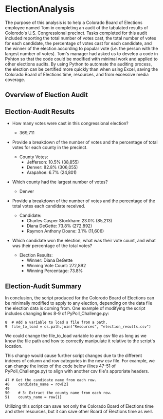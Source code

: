 # ElectionAnalysis
The purpose of this analysis is to help a Colorado Board of Elections employee named Tom in completing an audit of the tabulated results of Colorodo's U.S. Congressional precinct. Tasks completed for this audit included reporting the total number of votes cast, the total number of votes for each candidate, the percentage of votes cast for each candidate, and the winner of the election according to popular vote (i.e. the person with the largest number of votes). Tom's manager had asked us to develop a code in Pyhton so that the code could be modified with minimal work and applied to other elections audits. By using Python to automate the auditing process, the election can be certified more quickly than when using Excel, saving the Colorado Board of Elections time, resources, and from excessive media coverage.

## Overview of Election Audit

## Election-Audit Results

- How many votes were cast in this congressional election?
    - 369,711

- Provide a breakdown of the number of votes and the percentage of total votes for each county in the precinct.
    - County Votes:
        - Jefferson: 10.5% (38,855)
        - Denver: 82.8% (306,055)
        - Arapahoe: 6.7% (24,801)

- Which county had the largest number of votes?
    - Denver

- Provide a breakdown of the number of votes and the percentage of the total votes each candidate received.
    - Candidate:
        - Charles Casper Stockham: 23.0% (85,213)
        - Diana DeGette: 73.8% (272,892)
        - Raymon Anthony Doane: 3.1% (11,606)

- Which candidate won the election, what was their vote count, and what was their percentage of the total votes?
    - Election Results:
        - Winner: Diana DeGette
        - Winning Vote Count: 272,892
        - Winning Percentage: 73.8%

## Election-Audit Summary
In conclusion, the script produced for the Colorodo Board of Elections can be minimally modified to apply to any election, depending on the data file the election data is coming from. One example of modifying the script includes changing lines 8-9 of PyPoll_Challenge.py:

    8  # Add a variable to load a file from a path.
    9  file_to_load = os.path.join("Resources", "election_results.csv")
  
We could change the file_to_load variable to any csv file as long as we know the file path and how to correctly manipulate it relative to the script's location. 

This change would cause further script changes due to the different indexes of column and row categories in the new csv file. For example, we can change the index of the code below (lines 47-51 of PyPoll_Challenge.py) to align with another csv file's approriate headers.

    47 # Get the candidate name from each row.
    48    candidate_name = row[2]
    49
    50    # 3: Extract the county name from each row.
    51    county_name = row[1]

Utilizing this script can save not only the Colorado Board of Elections time and other resources, but it can save other Board of Elections time as well.
